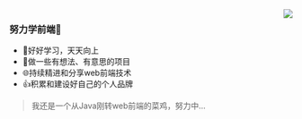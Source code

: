 <img align="right" src="https://github-readme-stats.vercel.app/api?username=mewcoder&show_icons=true&icon_color=CE1D2D&text_color=718096&bg_color=ffffff&hide_title=true" />

### 努力学前端🚀

- 📖好好学习，天天向上
- 🔨做一些有想法、有意思的项目
- 🌐持续精进和分享web前端技术
- 👍积累和建设好自己的个人品牌

> 我还是一个从Java刚转web前端的菜鸡，努力中...

